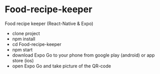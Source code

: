 # Food-recipe-keeper
Food recipe keeper (React-Native &amp; Expo)

* clone project
* npm install
* cd Food-recipe-keeper
* npm start
* download Expo Go to your phone from google play (android) or app store (ios)
* open Expo Go and take picture of the QR-code

